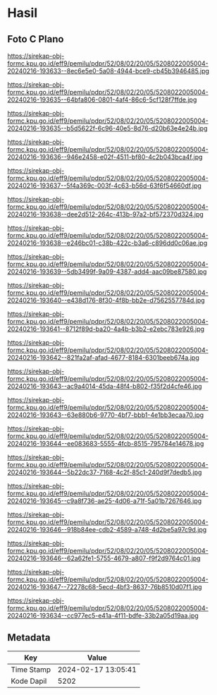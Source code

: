 # Hasil

## Foto C Plano

https://sirekap-obj-formc.kpu.go.id/eff9/pemilu/pdpr/52/08/02/20/05/5208022005004-20240216-193633--8ec6e5e0-5a08-4944-bce9-cb45b3946485.jpg

https://sirekap-obj-formc.kpu.go.id/eff9/pemilu/pdpr/52/08/02/20/05/5208022005004-20240216-193635--64bfa806-0801-4af4-86c6-5cf128f7ffde.jpg

https://sirekap-obj-formc.kpu.go.id/eff9/pemilu/pdpr/52/08/02/20/05/5208022005004-20240216-193635--b5d5622f-6c96-40e5-8d76-d20b63e4e24b.jpg

https://sirekap-obj-formc.kpu.go.id/eff9/pemilu/pdpr/52/08/02/20/05/5208022005004-20240216-193636--946e2458-e02f-4511-bf80-4c2b043bca4f.jpg

https://sirekap-obj-formc.kpu.go.id/eff9/pemilu/pdpr/52/08/02/20/05/5208022005004-20240216-193637--5f4a369c-003f-4c63-b56d-63f6f54660df.jpg

https://sirekap-obj-formc.kpu.go.id/eff9/pemilu/pdpr/52/08/02/20/05/5208022005004-20240216-193638--dee2d512-264c-413b-97a2-bf572370d324.jpg

https://sirekap-obj-formc.kpu.go.id/eff9/pemilu/pdpr/52/08/02/20/05/5208022005004-20240216-193638--e246bc01-c38b-422c-b3a6-c896dd0c06ae.jpg

https://sirekap-obj-formc.kpu.go.id/eff9/pemilu/pdpr/52/08/02/20/05/5208022005004-20240216-193639--5db3499f-9a09-4387-add4-aac09be87580.jpg

https://sirekap-obj-formc.kpu.go.id/eff9/pemilu/pdpr/52/08/02/20/05/5208022005004-20240216-193640--e438d176-8f30-4f8b-bb2e-d7562557784d.jpg

https://sirekap-obj-formc.kpu.go.id/eff9/pemilu/pdpr/52/08/02/20/05/5208022005004-20240216-193641--8712f89d-ba20-4a4b-b3b2-e2ebc783e926.jpg

https://sirekap-obj-formc.kpu.go.id/eff9/pemilu/pdpr/52/08/02/20/05/5208022005004-20240216-193642--821fa2af-afad-4677-8184-6301beeb674a.jpg

https://sirekap-obj-formc.kpu.go.id/eff9/pemilu/pdpr/52/08/02/20/05/5208022005004-20240216-193643--ac9a4014-45da-48f4-b802-f35f2d4cfe46.jpg

https://sirekap-obj-formc.kpu.go.id/eff9/pemilu/pdpr/52/08/02/20/05/5208022005004-20240216-193643--63e880b6-9770-4bf7-bbb1-4e1bb3ecaa70.jpg

https://sirekap-obj-formc.kpu.go.id/eff9/pemilu/pdpr/52/08/02/20/05/5208022005004-20240216-193644--ee083683-5555-4fcb-8515-795784e14678.jpg

https://sirekap-obj-formc.kpu.go.id/eff9/pemilu/pdpr/52/08/02/20/05/5208022005004-20240216-193644--5b22dc37-7168-4c2f-85c1-240d9f7dedb5.jpg

https://sirekap-obj-formc.kpu.go.id/eff9/pemilu/pdpr/52/08/02/20/05/5208022005004-20240216-193645--c9a8f736-ae25-4d06-a71f-5a01b7267646.jpg

https://sirekap-obj-formc.kpu.go.id/eff9/pemilu/pdpr/52/08/02/20/05/5208022005004-20240216-193646--918b84ee-cdb2-4589-a748-4d2be5a97c9d.jpg

https://sirekap-obj-formc.kpu.go.id/eff9/pemilu/pdpr/52/08/02/20/05/5208022005004-20240216-193646--62a62fe1-5755-4679-a807-f9f2d9764c01.jpg

https://sirekap-obj-formc.kpu.go.id/eff9/pemilu/pdpr/52/08/02/20/05/5208022005004-20240216-193647--72278c68-5ecd-4bf3-8637-76b8510d07f1.jpg

https://sirekap-obj-formc.kpu.go.id/eff9/pemilu/pdpr/52/08/02/20/05/5208022005004-20240216-193634--cc977ec5-e41a-4f11-bdfe-33b2a05d19aa.jpg


## Metadata

| Key        | Value               |
| ---------- | ------------------- |
| Time Stamp | 2024-02-17 13:05:41 |
| Kode Dapil | 5202                |



